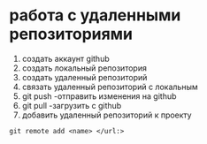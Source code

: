 # работа с удаленными репозиториями
1. создать аккаунт github
2. создать локальный репозитория
3. создать удаленный репозиторий
4. связать удаленный репозиторий с локальным
5. git push -отправить изменения на github
6. git pull -загрузить с github
7. добавить удаленный репозиторий к проекту 
```
git remote add <name> </url:>
```
